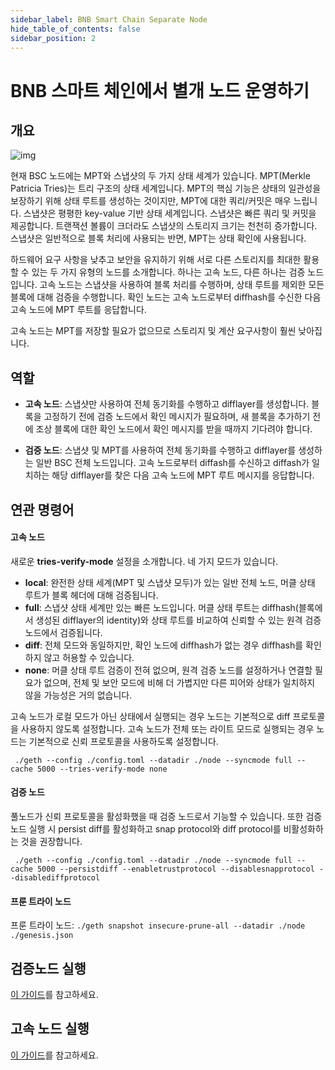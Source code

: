 ```yaml
---
sidebar_label: BNB Smart Chain Separate Node
hide_table_of_contents: false
sidebar_position: 2
---
```


# BNB 스마트 체인에서 별개 노드 운영하기

## 개요

![img](../static/img/separate-node-architecture.png)

현재 BSC 노드에는 MPT와 스냅샷의 두 가지 상태 세계가 있습니다. MPT(Merkle Patricia Tries)는 트리 구조의 상태 세계입니다. MPT의 핵심 기능은 상태의 일관성을 보장하기 위해 상태 루트를 생성하는 것이지만, MPT에 대한 쿼리/커밋은 매우 느립니다. 스냅샷은 평평한 key-value 기반 상태 세계입니다. 스냅샷은 빠른 쿼리 및 커밋을 제공합니다. 트랜잭션 볼륨이 크더라도 스냅샷의 스토리지 크기는 천천히 증가합니다. 스냅샷은 일반적으로 블록 처리에 사용되는 반면, MPT는 상태 확인에 사용됩니다.

하드웨어 요구 사항을 낮추고 보안을 유지하기 위해 서로 다른 스토리지를 최대한 활용할 수 있는 두 가지 유형의 노드를 소개합니다. 하나는 고속 노드, 다른 하나는 검증 노드입니다. 고속 노드는 스냅샷을 사용하여 블록 처리를 수행하며, 상태 루트를 제외한 모든 블록에 대해 검증을 수행합니다. 확인 노드는 고속 노드로부터 diffhash를 수신한 다음 고속 노드에 MPT 루트를 응답합니다.

고속 노드는 MPT를 저장할 필요가 없으므로 스토리지 및 계산 요구사항이 훨씬 낮아집니다.

## 역할

- **고속 노드**: 스냅샷만 사용하여 전체 동기화를 수행하고 difflayer를 생성합니다. 블록을 고정하기 전에 검증 노드에서 확인 메시지가 필요하며, 새 블록을 추가하기 전에 조상 블록에 대한 확인 노드에서 확인 메시지를 받을 때까지 기다려야 합니다.

- **검증 노드**: 스냅샷 및 MPT를 사용하여 전체 동기화를 수행하고 difflayer를 생성하는 일반 BSC 전체 노드입니다. 고속 노드로부터 diffash를 수신하고 diffash가 일치하는 해당 difflayer를 찾은 다음 고속 노드에 MPT 루트 메시지를 응답합니다.


## 연관 명령어

#### 고속 노드
새로운 **tries-verify-mode** 설정을 소개합니다. 네 가지 모드가 있습니다.
- **local**: 완전한 상태 세계(MPT 및 스냅샷 모두)가 있는 일반 전체 노드, 머클 상태 루트가 블록 헤더에 대해 검증됩니다.
- **full**: 스냅샷 상태 세계만 있는 빠른 노드입니다. 머클 상태 루트는 diffhash(블록에서 생성된 difflayer의 identity)와 상태 루트를 비교하여 신뢰할 수 있는 원격 검증 노드에서 검증됩니다.
- **diff**: 전체 모드와 동일하지만, 확인 노드에 diffhash가 없는 경우 diffhash를 확인하지 않고 허용할 수 있습니다.
- **none**: 머클 상태 루트 검증이 전혀 없으며, 원격 검증 노드를 설정하거나 연결할 필요가 없으며, 전체 및 보안 모드에 비해 더 가볍지만 다른 피어와 상태가 일치하지 않을 가능성은 거의 없습니다.

고속 노드가 로컬 모드가 아닌 상태에서 실행되는 경우 노드는 기본적으로 diff 프로토콜을 사용하지 않도록 설정합니다. 고속 노드가 전체 또는 라이트 모드로 실행되는 경우 노드는 기본적으로 신뢰 프로토콜을 사용하도록 설정합니다.

` ./geth --config ./config.toml --datadir ./node --syncmode full --cache 5000 --tries-verify-mode none`

#### 검증 노드
풀노드가 신뢰 프로토콜을 활성화했을 때 검증 노드로서 기능할 수 있습니다. 또한 검증 노드 실행 시 persist diff를 활성화하고 snap protocol와 diff protocol를 비활성화하는 것을 권장합니다.

` ./geth --config ./config.toml --datadir ./node --syncmode full --cache 5000 --persistdiff --enabletrustprotocol --disablesnapprotocol --disablediffprotocol`

#### 프룬 트라이 노드
프룬 트라이 노드:  `./geth snapshot insecure-prune-all --datadir ./node  ./genesis.json`

## 검증노드 실행
[이 가이드](./BSC-verify-node.md)를 참고하세요.

## 고속 노드 실행
[이 가이드](./BSC-fast-node.md)를 참고하세요.
